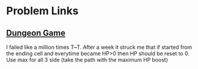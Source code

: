 # Problem Links

## [Dungeon Game](https://leetcode.com/problems/dungeon-game/description/)
I failed like a million times T~T. After a week it struck me that if started from the ending cell and everytime became HP>0 then HP should be reset to 0. Use max for all 3 side (take the path with the maximum HP boost) 